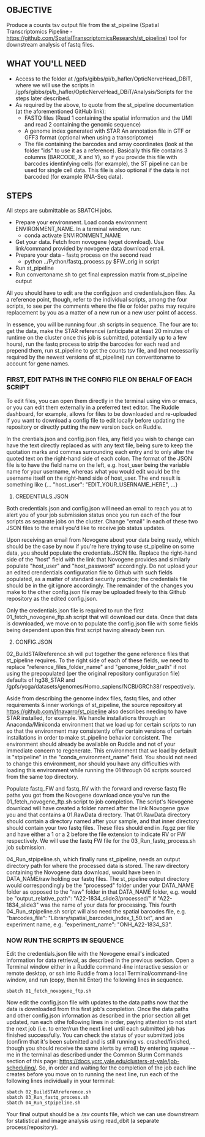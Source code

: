 ## OBJECTIVE
Produce a counts tsv output file from the st_pipeline (Spatial Transcriptomics Pipeline - https://github.com/SpatialTranscriptomicsResearch/st_pipeline) tool for downstream analysis of fastq files. 

## WHAT YOU'LL NEED
- Access to the folder at /gpfs/gibbs/pi/b_hafler/OpticNerveHead_DBiT, where we will use the scripts in /gpfs/gibbs/pi/b_hafler/OpticNerveHead_DBiT/Analysis/Scripts for the steps later described.
- As required by the above, to quote from the st_pipeline documentation (at the aforementioned GitHub link):
	- FASTQ files (Read 1 containing the spatial information and the UMI and read 2 containing the genomic sequence)
	- A genome index generated with STAR
An annotation file in GTF or GFF3 format (optional when using a transcriptome)
	- The file containing the barcodes and array coordinates (look at the folder "ids" to use it as a reference). Basically this file contains 3 columns (BARCODE, X and Y), so if you provide this file with barcodes identinfying cells (for example), the ST pipeline can be used for single cell data. This file is also optional if the data is not barcoded (for example RNA-Seq data). 

## STEPS
All steps are submittable as SBATCH jobs.
- Prepare your environment. Load conda environment ENVIRONMENT_NAME. In a terminal window, run:
	- conda activate ENVIRONMENT_NAME
- Get your data. Fetch from novogene (wget download). Use link/command provided by novogene data download email.
- Prepare your data - fastq process on the second read
	- python ../Python/fastq_process.py $FW_orig in script
- Run st_pipeline
- Run convertoname.sh to get final expression matrix from st_pipeline output

All you should have to edit are the config.json and credentials.json files. As a reference point, though, refer to the individual scripts, among the four scripts, to see per the comments where the file or folder paths may require replacement by you as a matter of a new run or a new user point of access.

In essence, you will be running four .sh scripts in sequence.
The four are to: get the data, make the STAR referencei (anticipate at least 20 minutes of runtime on the cluster once this job is submitted, potentially up to a few hours), run the fastq process to strip the barcodes for each read and prepend them, run st_pipeline to get the counts tsv file, and (not necessarily required by the newest versions of st_pipeline) run converttoname to account for gene names.

### FIRST, EDIT PATHS IN THE CONFIG FILE ON BEHALF OF EACH SCRIPT

To edit files, you can open them directly in the terminal using vim or emacs, or you can edit them externally in a preferred text editor. The Ruddle dashboard, for example, allows for files to be downloaded and re-uploaded if you want to download a config file to edit locally before updating the repository or directly putting the new version back on Ruddle.

In the crentials.json and config.json files, any field you wish to change can have the text directly replaced as with any text file, being sure to keep the quotation marks and commas surrounding each entry and to only alter the quoted text on the right-hand side of each colon. The format of the JSON file is to have the field name on the left, e.g. host_user being the variable name for your username, whereas what you would edit would be the username itself on the right-hand side of host_user. The end result is something like {... "host_user": "EDIT_YOUR_USERNAME_HERE", ...}

1. CREDENTIALS.JSON

Both credentials.json and config.json will need an email to reach you at to alert you of your job submission status once you run each of the four scripts as separate jobs on the cluster. Change "email" in each of these two JSON files to the email you'd like to receive job status updates.

Upon receiving an email from Novogene about your data being ready, which should be the case by now if you're here trying to use st_pipeline on some data, you should populate the credentials.JSON file. Replace the right-hand side of the "host" field with the link that Novogene provides and similarly populate "host_user" and "host_password" accordingly. Do not upload your an edited crendentials configuration file to Github with such fields populated, as a matter of standard security practice; the credentials file should be in the git ignore accordingly. The remainder of the changes you make to the other config.json file may be uploaded freely to this Github repository as the edited config.json.

Only the credentials.json file is required to run the first 01_fetch_novogene_ftp.sh script that will download our data. Once that data is downloaded, we move on to populate the config.json file with some fields being dependent upon this first script having already been run.

2. CONFIG.JSON

02_BuildSTARreference.sh will put together the gene reference files that st_pipeline requires. To the right side of each of these fields, we need to replace "reference_files_folder_name" and "genome_folder_path" if not using the prepopulated (per the original repository configuration file) defaults of hg38_STAR and /gpfs/ycga/datasets/genomes/Homo_sapiens/NCBI/GRCh38/ respectively.

Aside from describing the genome index files, fastq files, and other requirements & inner workings of st_pipeline, the source repository at https://github.com/jfnavarro/st_pipeline also describes needing to have STAR installed, for example. We handle installations through an Anaconda/Miniconda environment that we load up for certain scripts to run so that the environment may consistently offer certain versions of certain installations in order to make st_pipeline behavior consistent. The environment should already be available on Ruddle and not of your immediate concern to regenerate. This environment that we load by default is "stpipeline" in the "conda_environment_name" field. You should not need to change this environment, nor should you have any difficulties with loading this environment while running the 01 through 04 scripts sourced from the same top directory. 

Populate fastq_FW and fastq_RV with the forward and reverse fastq file paths you got from the Novogene download once you've run the 01_fetch_novogene_ftp.sh script to job completion. The script's Novogene download will have created a folder named after the link Novogene gave you and that contains a 01.RawData directory. That 01.RawData directory should contain a directory named after your sample, and that inner directory should contain your two fastq files. These files should end in .fq.gz per file and have either a 1 or a 2 before the file extension to indicate RV or FW respectively. We will use the fastq FW file for the 03_Run_fastq_process.sh job submission.

04_Run_stpipeline.sh, which finally runs st_pipeline, needs an output directory path for where the processed data is stored. The raw directory containing the Novogene data download, would have been in DATA_NAME/raw holding our fastq files. The st_pipeline output directory would correspondingly be the "processed" folder under your DATA_NAME folder as opposed to the "raw" folder in that DATA_NAME folder, e.g. would be "output_relative_path": "A22-1834_slide3/processed/" if "A22-1834_slide3" was the name of your data for processing. This fourth 04_Run_stpipeline.sh script will also need the spatial barcodes file, e.g. "barcodes_file": "Library/spatial_barcodes_index_1_50.txt", and an experiment name, e.g. "experiment_name": "ONH_A22-1834_S3".

### NOW RUN THE SCRIPTS IN SEQUENCE

Edit the credentials.json file with the Novogene email's indicated information for data retrieval, as described in the previous section. Open a Terminal window either in a Ruddle command-line interactive session or remote desktop, or ssh into Ruddle from a local Terminal/command-line window, and run (copy, then hit Enter) the following lines in sequence.

```
sbatch 01_fetch_novogene_ftp.sh 
```

Now edit the config.json file with updates to the data paths now that the data is downloaded from this first job's completion. Once the data paths and other config.json information as described in the prior section all get updated, run each othe following lines in order, paying attention to not start the next job (i.e. to enter/run the next line) until each submitted job has finished successfully. You can check the status of your submitted jobs (confirm that it's been submitted and is still running vs. crashed/finished, though you should receive the same alerts by email) by entering squeue --me in the terminal as described under the Common Slurm Commands section of this page: https://docs.ycrc.yale.edu/clusters-at-yale/job-scheduling/. So, in order and waiting for the completion of the job each line creates before you move on to running the next line, run each of the following lines individually in your terminal:
```
sbatch 02_BuildSTARreference.sh
sbatch 03_Run_fastq_process.sh
sbatch 04_Run_stpipeline.sh
```

Your final output should be a .tsv counts file, which we can use downstream for statistical and image analysis using read_dbit (a separate process/repository).
